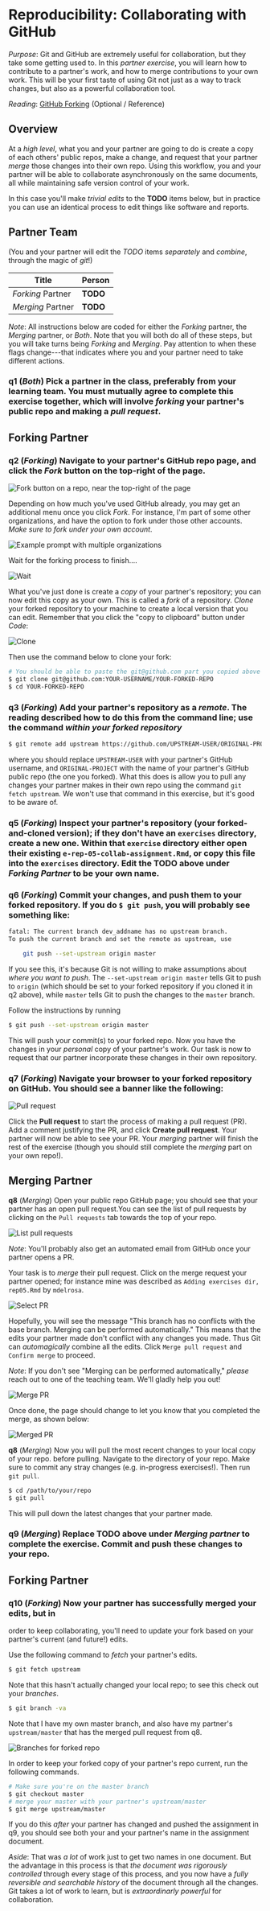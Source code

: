 
# Reproducibility: Collaborating with GitHub

*Purpose*: Git and GitHub are extremely useful for collaboration, but they take
some getting used to. In this *partner exercise*, you will learn how to
contribute to a partner's work, and how to merge contributions to your own work.
This will be your first taste of using Git not just as a way to track changes,
but also as a powerful collaboration tool.

*Reading*: [GitHub Forking](https://gist.github.com/Chaser324/ce0505fbed06b947d962) (Optional / Reference)

## Overview

At a *high level*, what you and your partner are going to do is create a copy of each others' public repos, make a change, and request that your partner *merge* those changes into their own repo. Using this workflow, you and your partner will be able to collaborate asynchronously on the same documents, all while maintaining safe version control of your work.

In this case you'll make *trivial edits* to the **TODO** items below, but in practice you can use an identical process to edit things like software and reports.

## Partner Team

(You and your partner will edit the *TODO* items *separately* and *combine*, through the magic of *git*!)

| Title | Person |
|---|---|
| *Forking* Partner | **TODO** |
| *Merging* Partner | **TODO** |

*Note*: All instructions below are coded for either the *Forking* partner, the *Merging* partner, or *Both*. Note that you will both do all of these steps, but you will take turns being *Forking* and *Merging*. Pay attention to when these flags change---that indicates where you and your partner need to take different actions.

### __q1__ (*Both*) Pick a partner in the class, preferably from your learning team. You must mutually agree to complete this exercise together, which will involve *forking* your partner's public repo and making a *pull request*.

## Forking Partner

### __q2__ (*Forking*) Navigate to your partner's GitHub repo page, and click the *Fork* button on the top-right of the page.

![Fork button on a repo, near the top-right of the page](./images/rep05-fork.png)

Depending on how much you've used GitHub already, you may get an additional menu once you click *Fork*. For instance, I'm part of some other organizations, and have the option to fork under those other accounts. *Make sure to fork under your own account*.

![Example prompt with multiple organizations](./images/rep05-organization.png)

Wait for the forking process to finish....

![Wait](./images/rep05-wait.png)

What you've just done is create a *copy* of your partner's repository; you can now edit this copy as your own. This is called a *fork* of a repository. *Clone* your forked repository to your machine to create a local version that you can edit. Remember that you click the "copy to clipboard" button under *Code*:

![Clone](./images/rep05-clone.png)

Then use the command below to clone your fork:


``` bash
# You should be able to paste the git@github.com part you copied above
$ git clone git@github.com:YOUR-USERNAME/YOUR-FORKED-REPO
$ cd YOUR-FORKED-REPO
```

### __q3__ (*Forking*) Add your partner's repository as a *remote*. The reading described how to do this from the command line; use the command *within your forked repository*


``` bash
$ git remote add upstream https://github.com/UPSTREAM-USER/ORIGINAL-PROJECT.git
```

where you should replace `UPSTREAM-USER` with your partner's GitHub username, and `ORIGINAL-PROJECT` with the name of your partner's GitHub public repo (the one you forked). What this does is allow you to pull any changes your partner makes in their own repo using the command `git fetch upstream`. We won't use that command in this exercise, but it's good to be aware of.

### __q5__ (*Forking*) Inspect your partner's repository (your forked-and-cloned version); if they don't have an `exercises` directory, create a new one. Within that `exercise` directory either open their existing `e-rep-05-collab-assignment.Rmd`, or copy this file into the `exercises` directory. Edit the **TODO** above under *Forking Partner* to be your own name.

### __q6__ (*Forking*) Commit your changes, and push them to your forked repository. If you do `$ git push`, you will probably see something like:


``` bash
fatal: The current branch dev_addname has no upstream branch.
To push the current branch and set the remote as upstream, use

    git push --set-upstream origin master
```

If you see this, it's because Git is not willing to make assumptions about *where you want to push*. The `--set-upstream origin master` tells Git to push to `origin` (which should be set to your forked repository if you cloned it in q2 above), while `master` tells Git to push the changes to the `master` branch.

Follow the instructions by running


``` bash
$ git push --set-upstream origin master
```

This will push your commit(s) to your forked repo. Now you have the changes in your *personal* copy of your partner's work. Our task is now to request that our partner incorporate these changes in their own repository.

### __q7__ (*Forking*) Navigate your browser to your forked repository on GitHub. You should see a banner like the following:

![Pull request](./images/rep05-pr.png)

Click the **Pull request** to start the process of making a pull request (PR). Add a comment justifying the PR, and click **Create pull request**. Your partner will now be able to see your PR. Your *merging* partner will finish the rest of the exercise (though you should still complete the *merging* part on your own repo!).

## Merging Partner

__q8__ (*Merging*) Open your public repo GitHub page; you should see that your partner has an open pull request.You can see the list of pull requests by clicking on the `Pull requests` tab towards the top of your repo.

![List pull requests](./images/rep05-list-pr.png)

*Note*: You'll probably also get an automated email from GitHub once your partner opens a PR.

Your task is to *merge* their pull request. Click on the merge request your partner opened; for instance mine was described as `Adding exercises dir, rep05.Rmd` by `mdelrosa`.

![Select PR](./images/rep05-list-pr.png)

Hopefully, you will see the message "This branch has no conflicts with the base
branch. Merging can be performed automatically." This means that the edits your
partner made don't conflict with any changes you made. Thus Git can
*automagically* combine all the edits. Click `Merge pull request` and `Confirm
merge` to proceed.

*Note*: If you don't see "Merging can be performed automatically," *please*
reach out to one of the teaching team. We'll gladly help you out!

![Merge PR](./images/rep05-list-pr.png)

Once done, the page should change to let you know that you completed the merge,
as shown below:

![Merged PR](./images/rep05-merged-pr.png)

__q8__ (*Merging*) Now you will pull the most recent changes to your local copy
of your repo. before pulling. Navigate to the directory of your repo. Make sure
to commit any stray changes (e.g. in-progress exercises!). Then run `git pull`.


``` bash
$ cd /path/to/your/repo
$ git pull
```

This will pull down the latest changes that your partner made.

### __q9__ (*Merging*) Replace **TODO** above under *Merging partner* to complete the exercise. Commit and push these changes to your repo.

## Forking Partner

### __q10__ (*Forking*) Now your partner has successfully merged your edits, but in
order to keep collaborating, you'll need to update your fork based on your
partner's current (and future!) edits.

Use the following command to *fetch* your partner's edits.


``` bash
$ git fetch upstream
```

Note that this hasn't actually changed your local repo; to see this check out
your *branches*.


``` bash
$ git branch -va
```

Note that I have my own master branch, and also have my partner's
`upstream/master` that has the merged pull request from q8.

![Branches for forked repo](./images/rep05-upstream-master.png)

In order to keep your forked copy of your partner's repo current, run the following commands.


``` bash
# Make sure you're on the master branch
$ git checkout master
# merge your master with your partner's upstream/master
$ git merge upstream/master
```

If you do this *after* your partner has changed and pushed the assignment in q9,
you should see both your and your partner's name in the assignment document.

*Aside*: That was *a lot* of work just to get two names in one document. But the
advantage in this process is that *the document was rigorously controlled*
through every stage of this process, and you now have a *fully reversible and
searchable history* of the document through all the changes. Git takes a lot of
work to learn, but is *extraordinarly powerful* for collaboration.

<!-- include-exit-ticket -->
